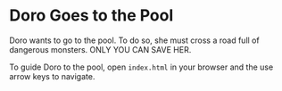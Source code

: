 # Doro Goes to the Pool

Doro wants to go to the pool. To do so, she must cross a road full of dangerous monsters. ONLY YOU CAN SAVE HER.

To guide Doro to the pool, open `index.html` in your browser and the use arrow keys to navigate.
